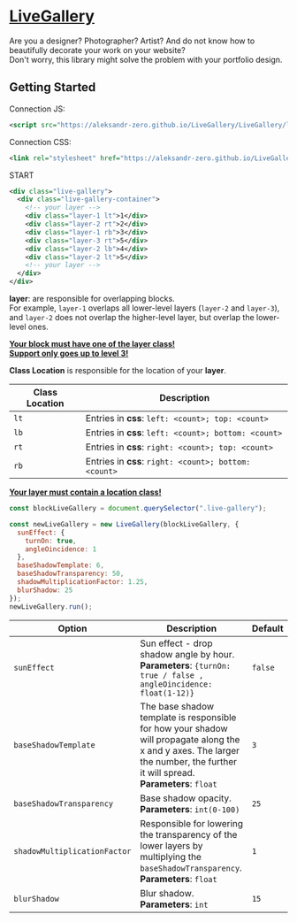 # [LiveGallery](https://aleksandr-zero.github.io/LiveGallery/app/)

Are you a designer? Photographer? Artist? And do not know how to beautifully
decorate your work on your website?</br>
Don't worry, this library might solve the problem with your portfolio design.

## Getting Started

Connection JS:
```xml
<script src="https://aleksandr-zero.github.io/LiveGallery/LiveGallery/liveGallery.js"></script>
```

Connection CSS:
```xml
<link rel="stylesheet" href="https://aleksandr-zero.github.io/LiveGallery/LiveGallery/liveGallery.css">
```

START

```xml
<div class="live-gallery">
  <div class="live-gallery-container">
    <!-- your layer -->
    <div class="layer-1 lt">1</div>
    <div class="layer-2 rt">2</div>
    <div class="layer-1 rb">3</div>
    <div class="layer-3 rt">5</div>
    <div class="layer-2 lb">4</div>
    <div class="layer-2 lt">5</div>
    <!-- your layer -->
  </div>
</div>
```

**layer**: are responsible for overlapping blocks.<br>
For example, `layer-1` overlaps all lower-level layers (`layer-2` and `layer-3`), and `layer-2`
does not overlap the higher-level layer, but overlap the lower-level ones.

<span style="text-decoration: underline;">**Your block must have one of the layer class!**</span><br>
<span style="text-decoration: underline;">**Support only goes up to level 3!**</span>

**Class Location** is responsible for the location of your **layer**.

| Class Location  | Description     |
|-----------------|-----------------|
| `lt` | Entries in **css**: `left: <count>; top: <count>`    |
| `lb` | Entries in **css**: `left: <count>; bottom: <count>` |
| `rt` | Entries in **css**: `right: <count>; top: <count>`   |
| `rb` | Entries in **css**: `right: <count>; bottom: <count>`|

<span style="text-decoration: underline;">**Your layer must contain a location class!**</span>

```js
const blockLiveGallery = document.querySelector(".live-gallery");

const newLiveGallery = new LiveGallery(blockLiveGallery, {
  sunEffect: {
    turnOn: true, 
    angleOincidence: 1
  },
  baseShadowTemplate: 6,
  baseShadowTransparency: 50,
  shadowMultiplicationFactor: 1.25,
  blurShadow: 25
});
newLiveGallery.run();
```

| Option                         | Description     | Default |
|--------------------------------|-----------------|---------|
| `sunEffect` | Sun effect - drop shadow angle by hour. **Parameters**: `{turnOn: true / false , angleOincidence: float(1-12)}` | `false` |
| `baseShadowTemplate` | The base shadow template is responsible for how your shadow will propagate along the x and y axes. The larger the number, the further it will spread. **Parameters**: `float` | `3` |
| `baseShadowTransparency` 		   | Base shadow opacity. **Parameters**: `int(0-100)` | `25` |
| `shadowMultiplicationFactor`   | Responsible for lowering the transparency of the lower layers by multiplying the `baseShadowTransparency`. **Parameters**: `float` | `1` |
| `blurShadow` 					 				 | Blur shadow. **Parameters**: `int` | `15` |
